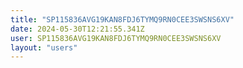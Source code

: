 ```yaml
---
title: "SP115836AVG19KAN8FDJ6TYMQ9RN0CEE3SWSNS6XV"
date: 2024-05-30T12:21:55.341Z
user: SP115836AVG19KAN8FDJ6TYMQ9RN0CEE3SWSNS6XV
layout: "users"
---
```

    
